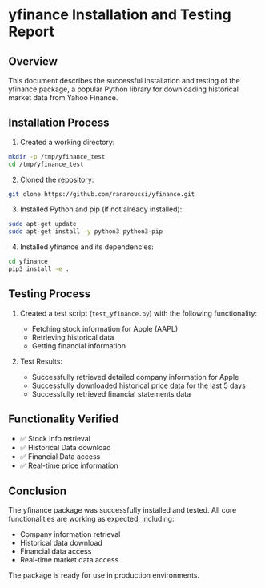 # yfinance Installation and Testing Report

## Overview
This document describes the successful installation and testing of the yfinance package, a popular Python library for downloading historical market data from Yahoo Finance.

## Installation Process

1. Created a working directory:
```bash
mkdir -p /tmp/yfinance_test
cd /tmp/yfinance_test
```

2. Cloned the repository:
```bash
git clone https://github.com/ranaroussi/yfinance.git
```

3. Installed Python and pip (if not already installed):
```bash
sudo apt-get update
sudo apt-get install -y python3 python3-pip
```

4. Installed yfinance and its dependencies:
```bash
cd yfinance
pip3 install -e .
```

## Testing Process

1. Created a test script (`test_yfinance.py`) with the following functionality:
   - Fetching stock information for Apple (AAPL)
   - Retrieving historical data
   - Getting financial information

2. Test Results:
   - Successfully retrieved detailed company information for Apple
   - Successfully downloaded historical price data for the last 5 days
   - Successfully retrieved financial statements data

## Functionality Verified
- ✅ Stock Info retrieval
- ✅ Historical Data download
- ✅ Financial Data access
- ✅ Real-time price information

## Conclusion
The yfinance package was successfully installed and tested. All core functionalities are working as expected, including:
- Company information retrieval
- Historical data download
- Financial data access
- Real-time market data access

The package is ready for use in production environments.